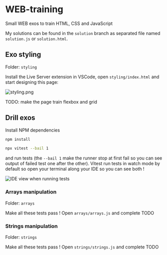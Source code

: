 # WEB-training
Small WEB exos to train HTML, CSS and JavaScript

My solutions can be found in the `solution` branch as separated file named `solution.js` or `solution.html`.

## Exo styling
Folder: `styling`

Install the Live Server extension in VSCode, open `styling/index.html` and start designing this page:

![styling.png](imgs/styling.png)

TODO: make the page train flexbox and grid

## Drill exos

Install NPM dependencies
```sh
npm install
```
```sh
npx vitest --bail 1
```
and run tests (the `--bail 1` make the runner stop at first fail so you can see output of failed test one after the other). Vitest run tests in watch mode by default so open your terminal along your IDE so you can see both !

![IDE view when running tests](imgs/ide.png)

### Arrays manipulation
Folder: `arrays`

Make all these tests pass ! Open `arrays/arrays.js` and complete TODO


### Strings manipulation
Folder: `strings`

Make all these tests pass ! Open `strings/strings.js` and complete TODO
